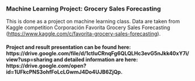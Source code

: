 <h3> Machine Learning Project: Grocery Sales Forecasting </h3>

This is done as a project on machine learning class. Data are taken from Kaggle competition Corporación Favorita Grocery Sales Forecasting (https://www.kaggle.com/c/favorita-grocery-sales-forecasting).

<h4> Project and result presentation can be found here: https://drive.google.com/file/d/1ctIuCRnqFg6QLQLHc3evG5nJkk40xY7i/view?usp=sharing and detailed information are here: https://drive.google.com/open?id=1UFkcPNS3ohfFoLcLGwmJ4Do4UJB6ZjQp.</h4>
